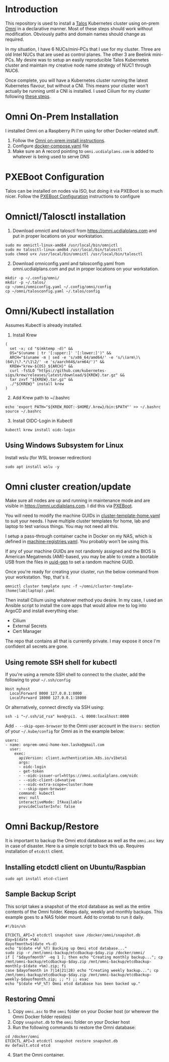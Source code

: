 # Introduction
This repository is used to install a [Talos](https://github.com/siderolabs/talos) Kubernetes cluster using on-prem [Omni](https://github.com/siderolabs/omni) in a declarative manner. Most of these steps should work without modification. Obviously paths and domain names should change as required.

In my situation, I have 6 NUCs/mini-PCs that I use for my cluster. Three are old Intel NUCs that are used as control planes. The other 3 are Beelink mini-PCs. My desire was to setup an easily reproducible Talos Kubernetes cluster and maintain my creative node name strategy of NUC1 through NUC6. 

Once complete, you will have a Kubernetes cluster running the latest Kubernetes flavour, but without a CNI. This means your cluster won't actually be running until a CNI is installed. I used Cilium for my cluster following [these steps](https://www.talos.dev/v1.8/kubernetes-guides/network/deploying-cilium/).


# Omni On-Prem Installation
I installed Omni on a Raspberry Pi I'm using for other Docker-related stuff.
1. Follow the [Omni on-prem install instructions](https://omni.siderolabs.com/how-to-guides/self_hosted).
2. Configure [docker-compose.yaml](docker-compose.yaml) file
3. Make sure an A record pointing to `omni.ucdialplans.com` is added to whatever is being used to serve DNS

# PXEBoot Configuration
Talos can be installed on nodes via ISO, but doing it via PXEBoot is so much nicer. Follow the [PXEBoot Configuration](https://github.com/kenlasko/pxeboot) instructions to configure

# Omnictl/Talosctl installation
1. Download omnictl and talosctl from https://omni.ucdialplans.com and put in proper locations on your workstation.
```
sudo mv omnictl-linux-amd64 /usr/local/bin/omnictl
sudo mv talosctl-linux-amd64 /usr/local/bin/talosctl
sudo chmod u+x /usr/local/bin/omnictl /usr/local/bin/talosctl
```
2. Download omniconfig.yaml and talosconfig.yaml from omni.ucdialplans.com and put in proper locations on your workstation.
```
mkdir -p ~/.config/omni/
mkdir -p ~/.talos/
cp ~/omni/omniconfig.yaml ~/.config/omni/config
cp ~/omni/talosconfig.yaml ~/.talos/config
```
# Omni/Kubectl installation
Assumes Kubectl is already installed.
1. Install Krew
```
(
  set -x; cd "$(mktemp -d)" &&
  OS="$(uname | tr '[:upper:]' '[:lower:]')" &&
  ARCH="$(uname -m | sed -e 's/x86_64/amd64/' -e 's/\(arm\)\(64\)\?.*/\1\2/' -e 's/aarch64$/arm64/')" &&
  KREW="krew-${OS}_${ARCH}" &&
  curl -fsSLO "https://github.com/kubernetes-sigs/krew/releases/latest/download/${KREW}.tar.gz" &&
  tar zxvf "${KREW}.tar.gz" &&
  ./"${KREW}" install krew
)
```

2. Add Krew path to ~/.bashrc
```
echo 'export PATH="${KREW_ROOT:-$HOME/.krew}/bin:$PATH"' >> ~/.bashrc
source ~/.bashrc
```

3. Install OIDC-Login in Kubectl
```
kubectl krew install oidc-login
```

## Using Windows Subsystem for Linux
Install wslu (for WSL browser redirection)
```
sudo apt install wslu -y
```

# Omni cluster creation/update
Make sure all nodes are up and running in maintenance mode and are visible in https://omni.ucdialplans.com. I did this via [PXEBoot](https://github.com/kenlasko/pxeboot).

You will need to modify the machine GUIDs in [cluster-template-home.yaml](cluster-template-home.yaml) to suit your needs. I have multiple cluster templates for home, lab and laptop to test various things. You may not need all this.

I setup a pass-through container cache in Docker on my NAS, which is defined in [machine-registries.yaml](patches/machine-registries.yaml). You probably won't be using this.

If any of your machine GUIDs are not randomly assigned and the BIOS is American Megatrends (AMI)-based, you may be able to create a bootable USB from the files in [uuid-gen](uuid-gen) to set a random machine GUID.

Once you're ready for creating your cluster, run the below command from your workstation. Yep, that's it.
```
omnictl cluster template sync -f ~/omni/cluster-template-(home|lab|laptop).yaml
```
Then install Cilium using whatever method you desire. In my case, I used an Ansible script to install the core apps that would allow me to log into ArgoCD and install everything else:
- Cilium
- External Secrets
- Cert Manager

The repo that contains all that is currently private. I may expose it once I'm confident all secrets are gone.

## Using remote SSH shell for kubectl
If you're using a remote SSH shell to connect to the cluster, add the following to your ```~/.ssh/config```
```
Host myhost
  LocalForward 8000 127.0.0.1:8000
  LocalForward 18000 127.0.0.1:18000
```
Or alternatively, connect directly via SSH using:
```
ssh -i "~/.ssh/id_rsa" ken@rpi1. -L 8000:localhost:8000
```
Add ```- --skip-open-browser``` to the Omni user account in the ```Users:``` section of your ```~/.kube/config``` for Omni as in the example below:
```
users:
- name: onprem-omni-home-ken.lasko@gmail.com
  user:
    exec:
      apiVersion: client.authentication.k8s.io/v1beta1
      args:
      - oidc-login
      - get-token
      - --oidc-issuer-url=https://omni.ucdialplans.com/oidc
      - --oidc-client-id=native
      - --oidc-extra-scope=cluster:home
      - --skip-open-browser
      command: kubectl
      env: null
      interactiveMode: IfAvailable
      provideClusterInfo: false
```

# Omni Backup/Restore
It is important to backup the Omni etcd database as well as the ```omni.asc``` key in case of disaster. Here is a simple script to back this up. Requires installation of ```etcdctl``` client.

## Installing etcdctl client on Ubuntu/Raspbian
```
sudo apt install etcd-client
```
## Sample Backup Script
This script takes a snapshot of the etcd database as well as the entire contents of the Omni folder. Keeps daily, weekly and monthly backups. This example goes to a NAS folder mount. 
Add to crontab to run it daily.
```
#!/bin/sh

ETCDCTL_API=3 etcdctl snapshot save /docker/omni/snapshot.db
day=$(date +%A)
dayofmonth=$(date +%-d)
echo "$(date +%F_%T) Backing up Omni etcd database..."
sudo zip -r /mnt/omni-backup/etcdbackup-$day.zip /docker/omni/
if [ "$dayofmonth" -eq 1 ]; then echo "Creating monthly backup..."; cp /mnt/omni-backup/etcdbackup-$day.zip /mnt/omni-backup/etcdbackup-monthly-$(date +%m).zip; fi
case $dayofmonth in 7|14|21|28) echo "Creating weekly backup..."; cp /mnt/omni-backup/etcdbackup-$day.zip /mnt/omni-backup/etcdbackup-weekly-$dayofmonth.zip; ;; *) ;; esac
echo "$(date +%F_%T) Omni etcd database has been backed up."
```

## Restoring Omni
1. Copy ```omni.asc``` to the ```omni``` folder on your Docker host (or wherever the Omni Docker folder resides)
2. Copy ```snapshot.db``` to the ```omni``` folder on your Docker host
3. Run the following commands to restore the Omni database:
```
cd /docker/omni
ETCDCTL_API=3 etcdctl snapshot restore snapshot.db
mv default.etcd etcd
```
4. Start the Omni container. 